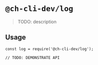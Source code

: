 # `@ch-cli-dev/log`

> TODO: description

## Usage

```
const log = require('@ch-cli-dev/log');

// TODO: DEMONSTRATE API
```
